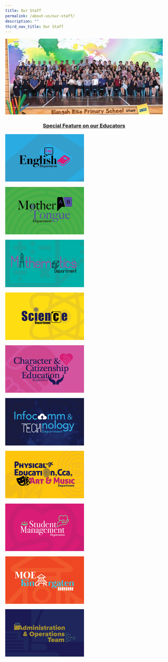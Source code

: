 ```yaml
---
title: Our Staff
permalink: /about-us/our-staff/
description: ""
third_nav_title: Our Staff
---
```

<img src="/images/image19.jpg">
<h3 style="text-align: center;"><a href="/2022/05/12/leveraging-e-pedagogy-to-impart-21st-cc-skills-miss-seow-wen-yi/">Special Feature on our Educators</a></h3>
<p><a href="/our-school/our-staff/english-teachers/">
<img src="/images/Blangah-Rise-Departments1.jpeg" style="width:50%">
</a></p>
<p><a href="/our-school/our-staff/mother-tongue-teachers/">
<img src="/images/Blangah-Rise-Departments2.jpeg" style="width:50%">
</a></p>
<p><a href="/our-school/our-staff/mathematics-teachers/">
<img src="/images/Blangah-Rise-Departments3.jpeg" style="width:50%">
</a></p>
<p><a href="/our-school/our-staff/science-teachers/">
<img src="/images/Blangah-Rise-Departments4.jpeg" style="width:50%">
</a></p>
<p><a href="/our-school/our-staff/character-citizenship-education-teachers/">
<img src="/images/Blangah-Rise-Departments5.jpeg" style="width:50%">
</a></p>
<p><a href="/our-school/our-staff/information-communications-technology-teachers/">
<img src="/images/Blangah-Rise-Departments6.jpeg" style="width:50%">
</a></p>
<p><a href="/our-school/our-staff/pe-cca-art-and-music-teachers/">
<img src="/images/Blangah-Rise-Departments7.jpeg" style="width:50%">
</a></p>
<p><a href="/our-school/our-staff/student-management-teachers/">
<img src="/images/Blangah-Rise-Departments8.jpeg" style="width:50%">
</a></p>
<p><a href="/our-school/our-staff/moe-kindergarten-teachers/">
<img src="/images/Blangah-Rise-Departments9-1.jpeg" style="width:50%">
</a></p>
<p><a href="/our-community/administrative-and-operations-team/">
<img src="/images/Blangah-Rise-Departments10.jpeg" style="width:50%">
</a></p>